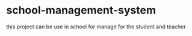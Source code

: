 # school-management-system
this project can be use in school for manage for the student and teacher
